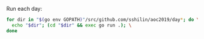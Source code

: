 Run each day:

```sh
for dir in "$(go env GOPATH)"/src/github.com/sshilin/aoc2019/day*; do \
  echo "$dir"; (cd "$dir" && exec go run .); \
done
```